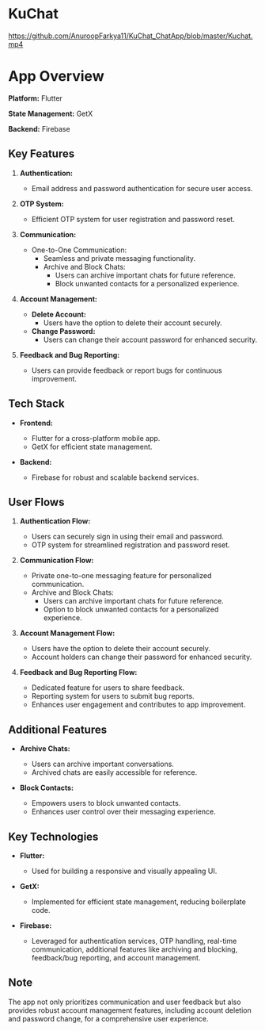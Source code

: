 # KuChat
https://github.com/AnuroopFarkya11/KuChat_ChatApp/blob/master/Kuchat.mp4




# App Overview

**Platform:** Flutter

**State Management:** GetX

**Backend:** Firebase

## Key Features

1. **Authentication:**
   - Email address and password authentication for secure user access.

2. **OTP System:**
   - Efficient OTP system for user registration and password reset.

3. **Communication:**
   - One-to-One Communication:
     - Seamless and private messaging functionality.
     - Archive and Block Chats:
       - Users can archive important chats for future reference.
       - Block unwanted contacts for a personalized experience.

4. **Account Management:**
   - **Delete Account:**
     - Users have the option to delete their account securely.
   - **Change Password:**
     - Users can change their account password for enhanced security.

5. **Feedback and Bug Reporting:**
   - Users can provide feedback or report bugs for continuous improvement.

## Tech Stack

- **Frontend:**
  - Flutter for a cross-platform mobile app.
  - GetX for efficient state management.

- **Backend:**
  - Firebase for robust and scalable backend services.

## User Flows

1. **Authentication Flow:**
   - Users can securely sign in using their email and password.
   - OTP system for streamlined registration and password reset.

2. **Communication Flow:**
   - Private one-to-one messaging feature for personalized communication.
   - Archive and Block Chats:
     - Users can archive important chats for future reference.
     - Option to block unwanted contacts for a personalized experience.

3. **Account Management Flow:**
   - Users have the option to delete their account securely.
   - Account holders can change their password for enhanced security.

4. **Feedback and Bug Reporting Flow:**
   - Dedicated feature for users to share feedback.
   - Reporting system for users to submit bug reports.
   - Enhances user engagement and contributes to app improvement.

## Additional Features

- **Archive Chats:**
  - Users can archive important conversations.
  - Archived chats are easily accessible for reference.

- **Block Contacts:**
  - Empowers users to block unwanted contacts.
  - Enhances user control over their messaging experience.

## Key Technologies

- **Flutter:**
  - Used for building a responsive and visually appealing UI.

- **GetX:**
  - Implemented for efficient state management, reducing boilerplate code.

- **Firebase:**
  - Leveraged for authentication services, OTP handling, real-time communication, additional features like archiving and blocking, feedback/bug reporting, and account management.

## Note
The app not only prioritizes communication and user feedback but also provides robust account management features, including account deletion and password change, for a comprehensive user experience.
